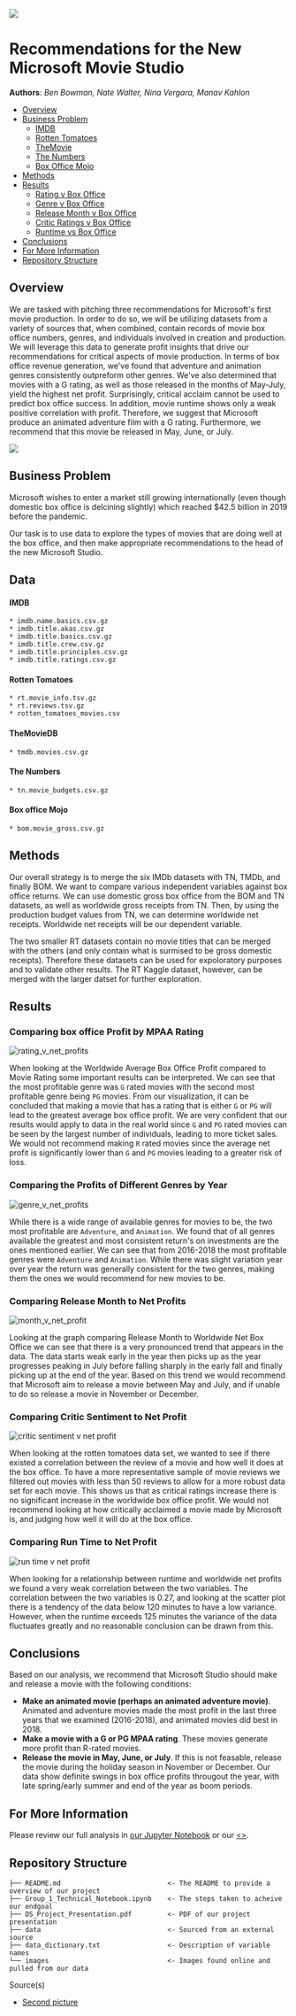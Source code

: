 <img src="./images/film_strip_img.jpg">


# Recommendations for the New Microsoft Movie Studio

**Authors**: *Ben Bowman, Nate Walter, Nina Vergara, Manav Kahlon*

- [Overview](#Overview)
- [Business Problem](#Business-Problem)
   - [IMDB](#IMDB)
   - [Rotten Tomatoes](#Rotten-Tomatoes)
   - [TheMovie](#TheMovieDB)
   - [The Numbers](#The-Numbers)
   - [Box Office Mojo](#Box-Office-Mojo)
- [Methods](#Methods)
- [Results](#Results)
    - [Rating v Box Office](#Comparing-box-office-Profit-by-MPAA-Rating)
    - [Genre v Box Office](#Comparing-the-Profits-of-Different-Genres-by-Year)
    - [Release Month v Box Office](#Comparing-Release-Month-to-Net-Profits)
    - [Critic Ratings v Box Office](#Comparing-Critic-Sentiment-to-Net-Profit)
    - [Runtime vs Box Office](#Comparing-Run-Time-to-Net-Profit)
- [Conclusions](#Conclusions)
- [For More Information](#For-More-Information)
- [Repository Structure](#Repository-Structure)


## Overview

   We are tasked with pitching three recommendations for Microsoft's first movie production. In order to do so, we will be utilizing datasets from a variety of sources that, when combined, contain records of movie box office numbers, genres, and individuals involved in creation and production. We will leverage this data to generate profit insights that drive our recommendations for critical aspects of movie production. In terms of box office revenue generation, we've found that adventure and animation genres consistently outpreform other genres. We've also determined that movies with a G rating, as well as those released in the months of May-July, yield the highest net profit. Surprisingly, critical acclaim cannot be used to predict box office success. In addition, movie runtime shows only a weak positive correlation with profit. Therefore, we suggest that Microsoft produce an animated adventure film with a G rating. Furthermore, we recommend that this movie be released in May, June, or July. 

<img src="./images/film_guys.jpg">

## Business Problem

Microsoft wishes to enter a market still growing internationally (even though domestic box office is delcining slightly) which reached $42.5 billion in 2019 before the pandemic.

Our task is to use data to explore the types of movies that are doing well at the box office, and then make appropriate recommendations to the head of the new Microsoft Studio.


## Data

#### IMDB
    * imdb.name.basics.csv.gz
    * imdb.title.akas.csv.gz
    * imdb.title.basics.csv.gz
    * imdb.title.crew.csv.gz
    * imdb.title.principles.csv.gz
    * imdb.title.ratings.csv.gz

#### Rotten Tomatoes
    * rt.movie_info.tsv.gz
    * rt.reviews.tsv.gz
    * rotten_tomatoes_movies.csv

#### TheMovieDB
    * tmdb.movies.csv.gz
    
#### The Numbers
    * tn.movie_budgets.csv.gz
    
#### Box office Mojo
    * bom.movie_gross.csv.gz


## Methods

Our overall strategy is to merge the six IMDb datasets with TN, TMDb, and finally BOM. We want to compare various independent variables against box office returns. We can use domestic gross box office from the BOM and TN datasets, as well as worldwide gross receipts from TN. Then, by using the production budget values from TN, we can determine worldwide net receipts. Worldwide net receipts will be our dependent variable.

The two smaller RT datasets contain no movie titles that can be merged with the others (and only contain what is surmised to be gross domestic receipts). Therefore these datasets can be used for expoloratory purposes and to validate other results. The RT Kaggle dataset, however, can be merged with the larger datset for further exploration.

## Results

### Comparing box office Profit by MPAA Rating
![rating_v_net_profits](./images/rating_v_wwnetprofits.png)

When looking at the Worldwide Average Box Office Profit compared to Movie Rating some important results can be interpreted. We can see that the most profitable genre was `G` rated movies with the second most profitable genre being `PG` movies. From our visualization, it can be concluded that making a movie that has a rating that is either `G` or `PG` will lead to the greatest average box office profit. We are very confident that our results would apply to data in the real world since `G` and `PG` rated movies can be seen by the largest number of individuals, leading to more ticket sales. We would not recommend making `R` rated movies since the average net profit is significantly lower than `G` and `PG` movies leading to a greater risk of loss. 

### Comparing the Profits of Different Genres by Year
![genre_v_net_profits](./images/genre_v_profits_.png)

While there is a wide range of available genres for movies to be, the two most profitable are `Adventure`, and `Animation`. We found that of all genres available the greatest and most consistent return's on investments are the ones mentioned earlier. We can see that from 2016-2018 the most profitable genres were `Adventure` and `Animation`.  While there was slight variation year over year the return was generally consistent for the two genres, making them the ones we would recommend for new movies to be. 

### Comparing Release Month to Net Profits
![month_v_net_profit](./images/month_v_boxoffice.png)

Looking at the graph comparing Release Month to Worldwide Net Box Office we can see that there is a very pronounced trend that appears in the data. The data starts weak early in the year then picks up as the year progresses peaking in July before falling sharply in the early fall and finally picking up at the end of the year. Based on this trend we would recommend that Microsoft aim to release a movie between May and July, and if unable to do so release a movie in November or December. 

### Comparing Critic Sentiment to Net Profit
![critic sentiment v net profit](./images/box_office_by_critical_opinion.png)

When looking at the rotten tomatoes data set, we wanted to see if there existed a correlation between the review of a movie and how well it does at the box office. To have a more representative sample of movie reviews we filtered out movies with less than 50 reviews to allow for a more robust data set for each movie.  This shows us that as critical ratings increase there is no significant increase in the worldwide box office profit. We would not recommend looking at how critically acclaimed a movie made by Microsoft is, and judging how well it will do at the box office. 

### Comparing Run Time to Net Profit
![run time v net profit](./images/runtime_v_profit.png)

When looking for a relationship between runtime and worldwide net profits we found a very weak correlation between the two variables. The correlation between the two variables is 0.27, and looking at the scatter plot there is a tendency of the data below 120 minutes to have a low variance. However, when the runtime exceeds 125 minutes the variance of the data fluctuates greatly and no reasonable conclusion can be drawn from this.

## Conclusions

Based on our analysis, we recommend that Microsoft Studio should make and release a movie with the following conditions:

* **Make an animated movie (perhaps an animated adventure movie)**. Animated and adventure movies made the most profit in the last three years that we examined (2016-2018), and animated movies did best in 2018.
* **Make a movie with a G or PG MPAA rating**. These movies generate more profit than R-rated movies.
* **Release the movie in May, June, or July**. If this is not feasable, release the movie during the holiday season in November or December. Our data show definite swings in box office profits througout the year, with late spring/early summer and end of the year as boom periods.


## For More Information

Please review our full analysis in [our Jupyter Notebook](./Group_1_Technical_Notebook.ipynb) or our [<>](./DS_Project_Presentation.pdf).


## Repository Structure

```
├── README.md                           <- The README to provide a overview of our project
├── Group_1_Technical_Notebook.ipynb    <- The steps taken to acheive our endgoal
├── DS_Project_Presentation.pdf         <- PDF of our project presentation
├── data                                <- Sourced from an external source
├── data_dictionary.txt                 <- Description of variable names
└── images                              <- Images found online and pulled from our data

```

Source(s)
* [Second picture](https://www.pexels.com/photo/photo-of-man-holding-camera-3062541/)
